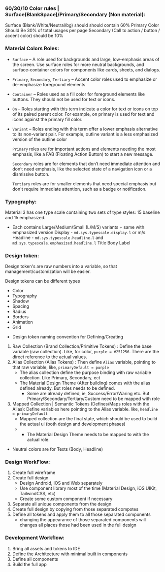 ### 60/30/10 Color rules | Surface(BlankSpace)/Primary/Secondary (Non material):
Surface (Blank/White/Neutral/bg) should should contain 60%
Primary Color Should Be 30% of total usages per page
Secondary (Call to action / button / accent color) should be 10%

### Material Colors Roles:
- `Surface` – A role used for backgrounds and large, low-emphasis areas of the screen. Use surface roles for more neutral backgrounds, and surface-container colors for components like cards, sheets, and dialogs.
- `Primary`, `Secondary`, `Tertiary` – Accent color roles used to emphasize or de-emphasize foreground elements.
- `Container` – Roles used as a fill color for foreground elements like buttons. They should not be used for text or icons.
- `On` – Roles starting with this term indicate a color for text or icons on top of its paired parent color. For example, on primary is used for text and icons against the primary fill color.
- `Variant` – Roles ending with this term offer a lower emphasis alternative to its non-variant pair. For example, outline variant is a less emphasized version of the outline color

    `Primary` roles are for important actions and elements needing the most emphasis, like a FAB (Floating Action Button) to start a new message.

    `Secondary` roles are for elements that don’t need immediate attention and don’t need emphasis, like the selected state of a navigation icon or a dismissive button.

    `Tertiary` roles are for smaller elements that need special emphasis but don't require immediate attention, such as a badge or notification.

### Typography:
Material 3 has one type scale containing two sets of type styles: 15 baseline and 15 emphasized.

* Each contains Large/Medium/Small (L/M/S) variants + same with emphasized version
    Display - `md.sys.typescale.display.l` or m/s
    Headline - `md.sys.typescale.headline.l` and `md.sys.typescale.emphasized.headline.l`
    Title
    Body
    Label

### Design token:
Design token's are raw numbers into a variable, so that management/customization will be easier.

Design tokens can be different types
- Color
- Typography
- Shadow
- Spacing
- Radius
- Borders
- Animation
- Grid

* Design token naming convention for Defining/Creating 
1. Raw Collection (Brand Collection/Primitive Tokens) : Define the base variable (raw collection). Like, for color, `purple = #251256`. There are the direct reference to the actual values.
2. Alias Collection (Alias Tokens) : Then define `Alias` variable, pointing to that raw variable, like, `primaryDefault = purple`
    - The alias collection define the purpose binding with raw variable collection. Like Primary, Secondary, ect
    - The Material Design Theme (After building) comes with the alias defined already. But roles needs to be defined.
        - Some are already defined, ie, Success/Error/Waring etc. But Primary/Secondary/Tertiary/Custom need to be mapped with role
3. Mapped Collection | Semantic Tokens (Defines/Maps roles with the Alias): Define variables here pointing to the Alias variable. like, `headline = primaryDefault`
    - Mapped collection are the final state, which should be used to build the actual ui (both design and development phases)
    - * The Material Design Theme needs to be mapped to with the actual role. 

* Neutral colors are for Texts (Body, Headline)

### Design WorkFlow:
1. Create full wireframe
2. Create full design
    - Design Android, iOS and Web separately
    - Use component library most of the time (Material Design, iOS UIKit, TailwindCSS, etc)
    - Create some custom component if necessary
3. Separate all unique components from the design
4. Create full design by copying from those separated compotes
5. Define all tokens and apply them to all those separated components
    - changing the appearance of those separated components will changes all places those had been used in the full design


### Development Workflow:
1. Bring all assets and tokens to IDE
2. Define the Architecture with minimal built in components
3. Define all components
4. Build the full app